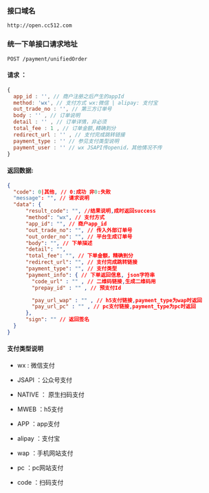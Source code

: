 ### 接口域名
`http://open.cc512.com`

### 统一下单接口请求地址
`POST /payment/unifiedOrder`

#### 请求 ：
```js
{
  app_id : '', // 商户注册之后产生的appId
  method: 'wx', // 支付方式 wx:微信 | alipay: 支付宝
  out_trade_no : '', // 第三方订单号
  body : '' , // 订单说明
  detail : '' , // 订单详情，非必须
  total_fee : 1 , // 订单金额,精确到分
  redirect_url : '' , // 支付完成跳转链接
  payment_type : '' // 参见支付类型说明
  payment_user : '' // wx JSAPI传openid，其他情况不传
}
```

#### 返回数据:
```json
{
  "code": 0|其他, // 0:成功 非0:失败
  "message": "", // 请求说明
  "data": {
      "result_code": "", //结果说明,成时返回success
      "method": "wx", // 支付方式
      "app_id": "", // 商户app_id
      "out_trade_no": "", // 传入外部订单号
      "out_order_no": "", // 平台生成订单号
      "body": "", // 下单描述
      "detail": "",
      "total_fee": "", // 下单金额，精确到分
      "redirect_url": "", // 支付完成跳转链接
      "payment_type": "", // 支付类型
      "payment_info": { // 下单返回信息, json字符串
        "code_url" : "" , // 二维码链接,生成二维码用
        "prepay_id" : "" , // 预支付Id

        "pay_url_wap" : "" , // h5支付链接,payment_type为wap时返回
        "pay_url_pc" : "" , // pc支付链接,payment_type为pc时返回
      },
      "sign": "" // 返回签名
  }
}
```

#### 支付类型说明 

+ wx : 微信支付
 + JSAPI ：公众号支付
 + NATIVE ： 原生扫码支付
 + MWEB ：h5支付
 + APP ：app支付

+ alipay ：支付宝
 + wap ：手机网站支付
 + pc ：pc网站支付
 + code ：扫码支付